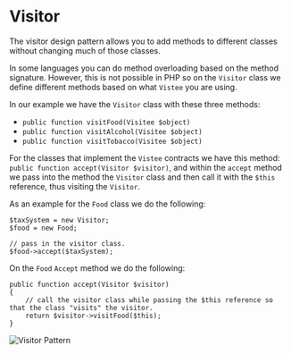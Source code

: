 # Visitor

The visitor design pattern allows you to add methods to different classes without changing much of those classes.

In some languages you can do method overloading based on the method signature. However, this is not possible in PHP so 
on the `Visitor` class we define different methods based on what `Vistee` you are using. 

In our example we have the `Visitor` class with these three methods:

- ```public function visitFood(Visitee $object)```
- ```public function visitAlcohol(Visitee $object)```
- ```public function visitTobacco(Visitee $object)```

For the classes that implement the `Vistee` contracts we have this method: `public function accept(Visitor $visitor)`, 
and within the `accept` method we pass into the method the `Visitor` class and then call it with the `$this` reference, 
thus visiting the `Visitor`. 

As an example for the `Food` class we do the following:

```
$taxSystem = new Visitor;
$food = new Food;

// pass in the visitor class.
$food->accept($taxSystem);
```

On the `Food` `Accept` method we do the following:

```
public function accept(Visitor $visitor)
{
    // call the visitor class while passing the $this reference so that the class "visits" the visitor.
    return $visitor->visitFood($this);
}
```

![Visitor Pattern](Uml/Visitor.svg "Visitor")